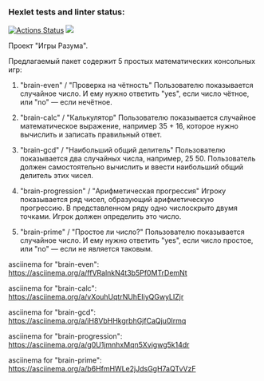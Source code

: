 ### Hexlet tests and linter status:
[![Actions Status](https://github.com/VladyBarvy/frontend-project-44/workflows/hexlet-check/badge.svg)](https://github.com/VladyBarvy/frontend-project-44/actions)
<a href="https://codeclimate.com/github/VladyBarvy/frontend-project-44/maintainability"><img src="https://api.codeclimate.com/v1/badges/6ca230844b40256cf9dd/maintainability" /></a>

Проект "Игры Разума".

Предлагаемый пакет содержит 5 простых математических консольных игр:

1) "brain-even" / "Проверка на чётность"
Пользователю показывается случайное число. 
И ему нужно ответить "yes", если число чётное, или "no" — если нечётное.

2) "brain-calc" / "Калькулятор"
Пользователю показывается случайное математическое выражение, например 35 + 16, 
которое нужно вычислить и записать правильный ответ.

3) "brain-gcd" / "Наибольший общий делитель"
Пользователю показывается два случайных числа, например, 25 50.
Пользователь должен самостоятельно вычислить и ввести наибольший общий делитель этих чисел.

4) "brain-progression" / "Арифметическая прогрессия"
Игроку показывается ряд чисел, образующий арифметическую прогрессию.
В представленном ряду одно числоскрыто двумя точками. Игрок должен определить это число.

5) "brain-prime" / "Простое ли число?"
Пользователю показывается случайное число. 
И ему нужно ответить "yes", если число простое, или "no" — если не является таковым.



asciinema for "brain-even":
https://asciinema.org/a/ffVRalnkN4t3b5Pf0MTrDemNt

asciinema for "brain-calc":
https://asciinema.org/a/vXouhUqtrNUhEIiyQGwyLIZjr

asciinema for "brain-gcd":
https://asciinema.org/a/iH8VbHHkgrbhGjfCaQju0Irmq

asciinema for "brain-progression":
https://asciinema.org/a/g0U1jmnhxMqn5Xvigwg5k14dr

asciinema for "brain-prime":
https://asciinema.org/a/b6HfmHWLe2jJdsGgH7aQTvVzF